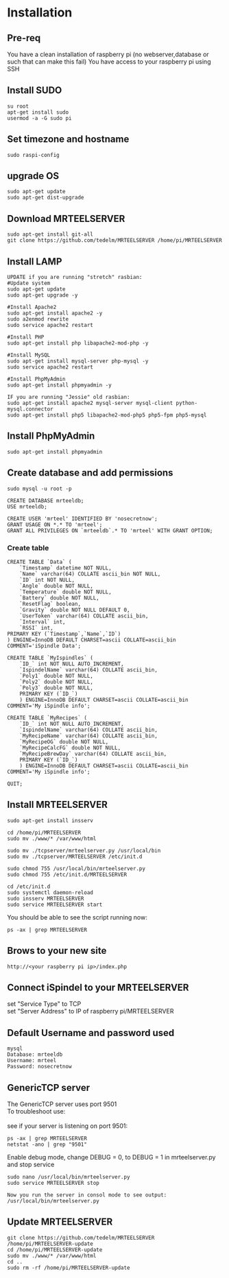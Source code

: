 # Installation

## Pre-req
You have a clean installation of raspberry pi (no webserver,database or such that can make this fail)
You have access to your raspberry pi using SSH

## Install SUDO
```
su root
apt-get install sudo
usermod -a -G sudo pi
```
## Set timezone and hostname
```
sudo raspi-config
```
## upgrade OS
```
sudo apt-get update
sudo apt-get dist-upgrade
```
## Download MRTEELSERVER
```
sudo apt-get install git-all
git clone https://github.com/tedelm/MRTEELSERVER /home/pi/MRTEELSERVER
```
## Install LAMP
```
UPDATE if you are running "stretch" rasbian:
#Update system
sudo apt-get update
sudo apt-get upgrade -y

#Install Apache2
sudo apt-get install apache2 -y
sudo a2enmod rewrite
sudo service apache2 restart

#Install PHP
sudo apt-get install php libapache2-mod-php -y

#Install MySQL
sudo apt-get install mysql-server php-mysql -y
sudo service apache2 restart

#Install PhpMyAdmin
sudo apt-get install phpmyadmin -y

IF you are running "Jessie" old rasbian:
sudo apt-get install apache2 mysql-server mysql-client python-mysql.connector
sudo apt-get install php5 libapache2-mod-php5 php5-fpm php5-mysql
```
## Install PhpMyAdmin
```
sudo apt-get install phpmyadmin
```

## Create database and add permissions
```
sudo mysql -u root -p

CREATE DATABASE mrteeldb;
USE mrteeldb;

CREATE USER 'mrteel' IDENTIFIED BY 'nosecretnow';
GRANT USAGE ON *.* TO 'mrteel';
GRANT ALL PRIVILEGES ON `mrteeldb`.* TO 'mrteel' WITH GRANT OPTION;
```
### Create table
```
CREATE TABLE `Data` (
	`Timestamp` datetime NOT NULL,
	`Name` varchar(64) COLLATE ascii_bin NOT NULL,
	`ID` int NOT NULL,
	`Angle` double NOT NULL,
	`Temperature` double NOT NULL,
	`Battery` double NOT NULL,
	`ResetFlag` boolean,
	`Gravity` double NOT NULL DEFAULT 0,
	`UserToken` varchar(64) COLLATE ascii_bin,
	`Interval` int,
	`RSSI` int,
PRIMARY KEY (`Timestamp`,`Name`,`ID`)
) ENGINE=InnoDB DEFAULT CHARSET=ascii COLLATE=ascii_bin COMMENT='iSpindle Data';

CREATE TABLE `MyIspindles` (
	`ID_` int NOT NULL AUTO_INCREMENT,
	`IspindelName` varchar(64) COLLATE ascii_bin,
    `Poly1` double NOT NULL,    
    `Poly2` double NOT NULL,    
    `Poly3` double NOT NULL,            
	PRIMARY KEY (`ID_`)
	) ENGINE=InnoDB DEFAULT CHARSET=ascii COLLATE=ascii_bin COMMENT='My iSpindle info';
	
CREATE TABLE `MyRecipes` (
	`ID_` int NOT NULL AUTO_INCREMENT,
	`IspindelName` varchar(64) COLLATE ascii_bin,
	`MyRecipeName` varchar(64) COLLATE ascii_bin,
	`MyRecipeOG` double NOT NULL, 
	`MyRecipeCalcFG` double NOT NULL, 	
	`MyRecipeBrewDay` varchar(64) COLLATE ascii_bin,       
	PRIMARY KEY (`ID_`)
	) ENGINE=InnoDB DEFAULT CHARSET=ascii COLLATE=ascii_bin COMMENT='My iSpindle info';

QUIT;
```
## Install MRTEELSERVER
```
sudo apt-get install insserv

cd /home/pi/MRTEELSERVER
sudo mv ./www/* /var/www/html

sudo mv ./tcpserver/mrteelserver.py /usr/local/bin
sudo mv ./tcpserver/MRTEELSERVER /etc/init.d

sudo chmod 755 /usr/local/bin/mrteelserver.py
sudo chmod 755 /etc/init.d/MRTEELSERVER

cd /etc/init.d
sudo systemctl daemon-reload
sudo insserv MRTEELSERVER
sudo service MRTEELSERVER start
```
You should be able to see the script running now:
```
ps -ax | grep MRTEELSERVER
```
## Brows to your new site	
```
http://<your raspberry pi ip>/index.php
```

## Connect iSpindel to your MRTEELSERVER
set "Service Type" to TCP</br>
set "Server Address" to IP of raspberry pi/MRTEELSERVER</br>

## Default Username and password used
```
mysql
Database: mrteeldb
Username: mrteel
Password: nosecretnow
```

## GenericTCP server
The GenericTCP server uses port 9501</br>
To troubleshoot use:</br>
</br>
see if your server is listening on port 9501:
```
ps -ax | grep MRTEELSERVER
netstat -ano | grep "9501"
```
Enable debug mode, change DEBUG = 0, to DEBUG = 1 in mrteelserver.py and stop service</br>
```
sudo nano /usr/local/bin/mrteelserver.py
sudo service MRTEELSERVER stop

Now you run the server in consol mode to see output:
/usr/local/bin/mrteelserver.py

```

## Update MRTEELSERVER
```
git clone https://github.com/tedelm/MRTEELSERVER /home/pi/MRTEELSERVER-update
cd /home/pi/MRTEELSERVER-update
sudo mv ./www/* /var/www/html
cd ..
sudo rm -rf /home/pi/MRTEELSERVER-update
```


